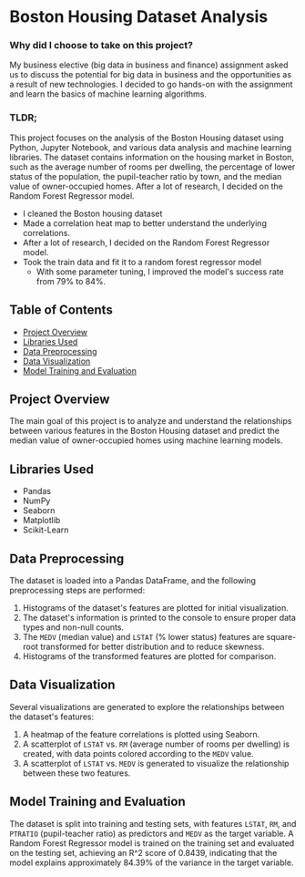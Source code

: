 


# Boston Housing Dataset Analysis
### Why did I choose to take on this project?

My business elective (big data in business and finance) assignment asked us to discuss the potential for big data in business and the opportunities as a result of new technologies. I decided to go hands-on with the assignment and learn the basics of machine learning algorithms. 




### TLDR;
This project focuses on the analysis of the Boston Housing dataset using Python, Jupyter Notebook, and various data analysis and machine learning libraries. The dataset contains information on the housing market in Boston, such as the average number of rooms per dwelling, the percentage of lower status of the population, the pupil-teacher ratio by town, and the median value of owner-occupied homes.
After a lot of research, I decided on the Random Forest Regressor model.
- I cleaned the Boston housing dataset
- Made a correlation heat map to better understand the underlying correlations. 
- After a lot of research, I decided on the Random Forest Regressor model.
- Took the train data and fit it to a random forest regressor model
    - With some parameter tuning, I improved the model's success rate from 79% to 84%.

## Table of Contents

- [Project Overview](#project-overview)
- [Libraries Used](#libraries-used)
- [Data Preprocessing](#data-preprocessing)
- [Data Visualization](#data-visualization)
- [Model Training and Evaluation](#model-training-and-evaluation)

## Project Overview

The main goal of this project is to analyze and understand the relationships between various features in the Boston Housing dataset and predict the median value of owner-occupied homes using machine learning models.

## Libraries Used

- Pandas
- NumPy
- Seaborn
- Matplotlib
- Scikit-Learn

## Data Preprocessing

The dataset is loaded into a Pandas DataFrame, and the following preprocessing steps are performed:

1. Histograms of the dataset's features are plotted for initial visualization.
2. The dataset's information is printed to the console to ensure proper data types and non-null counts.
3. The `MEDV` (median value) and `LSTAT` (% lower status) features are square-root transformed for better distribution and to reduce skewness.
4. Histograms of the transformed features are plotted for comparison.

## Data Visualization

Several visualizations are generated to explore the relationships between the dataset's features:

1. A heatmap of the feature correlations is plotted using Seaborn.
2. A scatterplot of `LSTAT` vs. `RM` (average number of rooms per dwelling) is created, with data points colored according to the `MEDV` value.
3. A scatterplot of `LSTAT` vs. `MEDV` is generated to visualize the relationship between these two features.

## Model Training and Evaluation

The dataset is split into training and testing sets, with features `LSTAT`, `RM`, and `PTRATIO` (pupil-teacher ratio) as predictors and `MEDV` as the target variable. A Random Forest Regressor model is trained on the training set and evaluated on the testing set, achieving an R^2 score of 0.8439, indicating that the model explains approximately 84.39% of the variance in the target variable.
